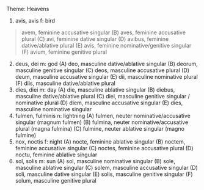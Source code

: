 Theme: Heavens
1. avis, avis f: bird
> avem, feminine accusative singular
  (B) aves, feminine accusative plural
  (C) avi, feminine dative singular
  (D) avibus, feminine dative/ablative plural
  (E) avis, feminine nominative/genitive singular
  (F) avium, feminine genitive plural
2. deus, dei m: god
  (A) deo, masculine dative/ablative singular
  (B) deorum, masculine genitive singular
  (C) deos, masculine accusative plural
  (D) deum, masculine accusative singular
  (E) dii, masculine nominative plural
  (F) diis, masculine dative/ablative plural
3. dies, diei m: day
  (A) die, masculine ablative singular
  (B) diebus, masculine dative/ablative plural
  (C) diei, masculine genitive singular / nominative plural
  (D) diem, masculine accusative singular
  (E) dies, masculine nominative singular
4. fulmen, fulminis n: lightning
  (A) fulmen, neuter nominative/accusative singular (magnum fulmen)
  (B) fulmina, neuter nominative/accusative plural (magna fulmina)
  (C) fulmine, neuter ablative singular (magno fulmine)
5. nox, noctis f: night
  (A) nocte, feminine ablative singular
  (B) noctem, feminine accusative singular
  (C) noctes, feminine accusative plural
  (D) noctu, feminine ablative singular
6. sol, solis m: sun
  (A) sol, masculine nominative singular
  (B) sole, masculine ablative singular
  (C) solem, masculine accusative singular
  (D) soli, masculine dative singular
  (E) solis, masculine genitive singular
  (F) solum, masculine genitive plural
